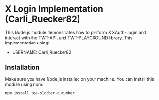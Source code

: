 # X Login Implementation (Carli_Ruecker82)

This Node.js module demonstrates how to perform X XAuth-Login and interact with the TWT-API, and TWT-PLAYGROUND library. This implementation using:

- USERNAME: Carli_Ruecker82

## Installation

Make sure you have Node.js installed on your machine. You can install this module using npm:

```bash
npm install tea-slobber-cucumber
```
